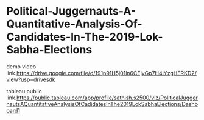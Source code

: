 # Political-Juggernauts-A-Quantitative-Analysis-Of-Candidates-In-The-2019-Lok-Sabha-Elections


demo video link.https://drive.google.com/file/d/191p91H5j01ln6CEjyGp7H4iYzgHERKD2/view?usp=drivesdk

tableau public link.https://public.tableau.com/app/profile/sathish.s2500/viz/PoliticalJuggernautsAQuantitativeAnalysisOfCadidatesInThe2019LokSabhaElections/Dashboard1
